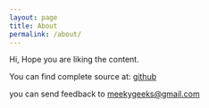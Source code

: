 ```yaml
---
layout: page
title: About
permalink: /about/
---
```


Hi,
Hope you are liking the content.

You can find complete source at:
[github](https://github.com/meekygeeks/leetcode)

you can send feedback to meekygeeks@gmail.com
